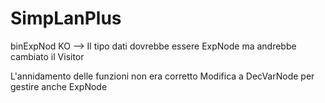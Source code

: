 # SimpLanPlus

binExpNod KO --> Il tipo dati dovrebbe essere ExpNode ma andrebbe cambiato il Visitor

L'annidamento delle funzioni non era corretto
Modifica a DecVarNode per gestire anche ExpNode